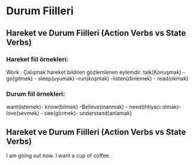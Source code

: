 # Durum Fiilleri 
## Hareket ve Durum Fiilleri (Action Verbs vs State Verbs)
### Hareket fiil örnekleri:
Work : Çalışmak hareket bildiren gözlemlenen eylemdir.
talk(Konuşmak) - go(gitmek) - sleep(uyumak) -run(koşmak) -listen(dinlemek) -  read(okmak)
### Durum fiil örnekleri:
want(istemek)- know(bilmek) -Believe(inanmak) - need(ihtiyacı olmak)- love(sevmek) - see(görmek)- understand(anlamak)
## Hareket ve Durum Fiilleri (Action Verbs vs State Verbs)
I am going out now.             I want a cup of coffee.
 